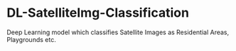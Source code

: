 # DL-SatelliteImg-Classification
Deep Learning model which classifies Satellite Images as Residential Areas, Playgrounds etc.
